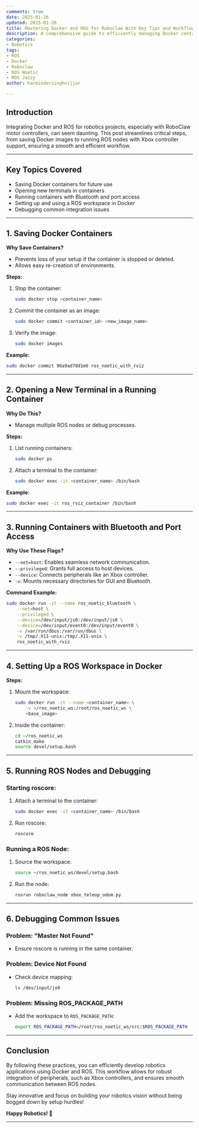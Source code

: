 ```yaml
---
comments: true  
date: 2025-01-26  
updated: 2025-01-26  
title: Mastering Docker and ROS for Roboclaw With Key Tips and Workflows
description: A comprehensive guide to efficiently managing Docker containers and ROS nodes for Roboclaw integration, including tips for saving containers, opening new terminals, and debugging common issues.  
categories: 
- Robotics
tags:
- ROS
- Docker
- Roboclaw
- ROS Noetic 
- ROS Jazzy 
author: harmindersinghnijjar  

---
```


## Introduction

Integrating Docker and ROS for robotics projects, especially with RoboClaw motor controllers, can seem daunting. This post streamlines critical steps, from saving Docker images to running ROS nodes with Xbox controller support, ensuring a smooth and efficient workflow.

---

## Key Topics Covered

- Saving Docker containers for future use
- Opening new terminals in containers
- Running containers with Bluetooth and port access
- Setting up and using a ROS workspace in Docker
- Debugging common integration issues

---

## 1. Saving Docker Containers

**Why Save Containers?**
- Prevents loss of your setup if the container is stopped or deleted.
- Allows easy re-creation of environments.

**Steps:**

1. Stop the container:
   ```bash
   sudo docker stop <container_name>
   ```
2. Commit the container as an image:
   ```bash
   sudo docker commit <container_id> <new_image_name>
   ```
3. Verify the image:
   ```bash
   sudo docker images
   ```

**Example:**
```bash
sudo docker commit 96a9ad78d1e6 ros_noetic_with_rviz
```

---

## 2. Opening a New Terminal in a Running Container

**Why Do This?**
- Manage multiple ROS nodes or debug processes.

**Steps:**

1. List running containers:
   ```bash
   sudo docker ps
   ```
2. Attach a terminal to the container:
   ```bash
   sudo docker exec -it <container_name> /bin/bash
   ```

**Example:**
```bash
sudo docker exec -it ros_rviz_container /bin/bash
```

---

## 3. Running Containers with Bluetooth and Port Access

**Why Use These Flags?**
- `--net=host`: Enables seamless network communication.
- `--privileged`: Grants full access to host devices.
- `--device`: Connects peripherals like an Xbox controller.
- `-v`: Mounts necessary directories for GUI and Bluetooth.

**Command Example:**
```bash
sudo docker run -it --name ros_noetic_bluetooth \
    --net=host \
    --privileged \
    --device=/dev/input/js0:/dev/input/js0 \
    --device=/dev/input/event0:/dev/input/event0 \
    -v /var/run/dbus:/var/run/dbus \
    -v /tmp/.X11-unix:/tmp/.X11-unix \
    ros_noetic_with_rviz
```

---

## 4. Setting Up a ROS Workspace in Docker

**Steps:**

1. Mount the workspace:
   ```bash
   sudo docker run -it --name <container_name> \
       -v ~/ros_noetic_ws:/root/ros_noetic_ws \
       <base_image>
   ```
2. Inside the container:
   ```bash
   cd ~/ros_noetic_ws
   catkin_make
   source devel/setup.bash
   ```

---

## 5. Running ROS Nodes and Debugging

### Starting roscore:

1. Attach a terminal to the container:
   ```bash
   sudo docker exec -it <container_name> /bin/bash
   ```
2. Run roscore:
   ```bash
   roscore
   ```

### Running a ROS Node:

1. Source the workspace:
   ```bash
   source ~/ros_noetic_ws/devel/setup.bash
   ```
2. Run the node:
   ```bash
   rosrun roboclaw_node xbox_teleop_odom.py
   ```

---

## 6. Debugging Common Issues

### Problem: "Master Not Found"
- Ensure roscore is running in the same container.

### Problem: Device Not Found
- Check device mapping:
   ```bash
   ls /dev/input/js0
   ```

### Problem: Missing ROS_PACKAGE_PATH
- Add the workspace to `ROS_PACKAGE_PATH`:
   ```bash
   export ROS_PACKAGE_PATH=/root/ros_noetic_ws/src:$ROS_PACKAGE_PATH
   ```

---

## Conclusion

By following these practices, you can efficiently develop robotics applications using Docker and ROS. This workflow allows for robust integration of peripherals, such as Xbox controllers, and ensures smooth communication between ROS nodes. 

Stay innovative and focus on building your robotics vision without being bogged down by setup hurdles!

**Happy Robotics! 🚀**

--- 
